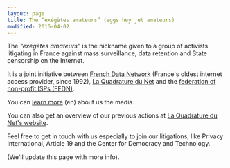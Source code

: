 ```yaml
---
layout: page
title: The “exégètes amateurs” (eggs hey jet amateurs)
modified: 2016-04-02
---
```


The *“exégètes amateurs”* is the nickname given to a group of
activists litigating in France against mass surveillance, data
retention and State censorship on the Internet.

It is a joint initiative between [French Data Network][fdn] (France's oldest
internet access provider, since 1992), [La Quadrature du Net][lqdn] and the
[federation of non-profit ISPs (FFDN)][ffdn].

[fdn]: http://www.fdn.fr/
[lqdn]: https://www.laquadrature.net/en
[ffdn]: https://www.ffdn.org/

You can
[learn more](https://www.mediapart.fr/en/journal/france/291015/web-activists-debugging-frances-surveillance-laws) (en)
about us the media.

You can also get an overview of our previous actions at [La Quadrature
du Net's website](https://www.laquadrature.net/fr/recours#english).

Feel free to get in touch with us especially to join our litigations,
like Privacy International, Article 19 and the Center for Democracy and Technology.

(We'll update this page with more info).
